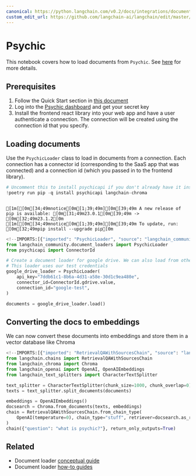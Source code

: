```yaml
---
canonical: https://python.langchain.com/v0.2/docs/integrations/document_loaders/psychic/
custom_edit_url: https://github.com/langchain-ai/langchain/edit/master/docs/docs/integrations/document_loaders/psychic.ipynb
---
```


# Psychic
This notebook covers how to load documents from `Psychic`. See [here](/docs/integrations/providers/psychic) for more details.

## Prerequisites
1. Follow the Quick Start section in [this document](/docs/integrations/providers/psychic)
2. Log into the [Psychic dashboard](https://dashboard.psychic.dev/) and get your secret key
3. Install the frontend react library into your web app and have a user authenticate a connection. The connection will be created using the connection id that you specify.

## Loading documents

Use the `PsychicLoader` class to load in documents from a connection. Each connection has a connector id (corresponding to the SaaS app that was connected) and a connection id (which you passed in to the frontend library).


```python
# Uncomment this to install psychicapi if you don't already have it installed
!poetry run pip -q install psychicapi langchain-chroma
```
```output

[1m[[0m[34;49mnotice[0m[1;39;49m][0m[39;49m A new release of pip is available: [0m[31;49m23.0.1[0m[39;49m -> [0m[32;49m23.1.2[0m
[1m[[0m[34;49mnotice[0m[1;39;49m][0m[39;49m To update, run: [0m[32;49mpip install --upgrade pip[0m
```

```python
<!--IMPORTS:[{"imported": "PsychicLoader", "source": "langchain_community.document_loaders", "docs": "https://api.python.langchain.com/en/latest/document_loaders/langchain_community.document_loaders.psychic.PsychicLoader.html", "title": "Psychic"}]-->
from langchain_community.document_loaders import PsychicLoader
from psychicapi import ConnectorId

# Create a document loader for google drive. We can also load from other connectors by setting the connector_id to the appropriate value e.g. ConnectorId.notion.value
# This loader uses our test credentials
google_drive_loader = PsychicLoader(
    api_key="7ddb61c1-8b6a-4d31-a58e-30d1c9ea480e",
    connector_id=ConnectorId.gdrive.value,
    connection_id="google-test",
)

documents = google_drive_loader.load()
```

## Converting the docs to embeddings 

We can now convert these documents into embeddings and store them in a vector database like Chroma


```python
<!--IMPORTS:[{"imported": "RetrievalQAWithSourcesChain", "source": "langchain.chains", "docs": "https://api.python.langchain.com/en/latest/chains/langchain.chains.qa_with_sources.retrieval.RetrievalQAWithSourcesChain.html", "title": "Psychic"}, {"imported": "Chroma", "source": "langchain_chroma", "docs": "https://api.python.langchain.com/en/latest/vectorstores/langchain_chroma.vectorstores.Chroma.html", "title": "Psychic"}, {"imported": "OpenAI", "source": "langchain_openai", "docs": "https://api.python.langchain.com/en/latest/llms/langchain_openai.llms.base.OpenAI.html", "title": "Psychic"}, {"imported": "OpenAIEmbeddings", "source": "langchain_openai", "docs": "https://api.python.langchain.com/en/latest/embeddings/langchain_openai.embeddings.base.OpenAIEmbeddings.html", "title": "Psychic"}, {"imported": "CharacterTextSplitter", "source": "langchain_text_splitters", "docs": "https://api.python.langchain.com/en/latest/character/langchain_text_splitters.character.CharacterTextSplitter.html", "title": "Psychic"}]-->
from langchain.chains import RetrievalQAWithSourcesChain
from langchain_chroma import Chroma
from langchain_openai import OpenAI, OpenAIEmbeddings
from langchain_text_splitters import CharacterTextSplitter
```


```python
text_splitter = CharacterTextSplitter(chunk_size=1000, chunk_overlap=0)
texts = text_splitter.split_documents(documents)

embeddings = OpenAIEmbeddings()
docsearch = Chroma.from_documents(texts, embeddings)
chain = RetrievalQAWithSourcesChain.from_chain_type(
    OpenAI(temperature=0), chain_type="stuff", retriever=docsearch.as_retriever()
)
chain({"question": "what is psychic?"}, return_only_outputs=True)
```


## Related

- Document loader [conceptual guide](/docs/concepts/#document-loaders)
- Document loader [how-to guides](/docs/how_to/#document-loaders)